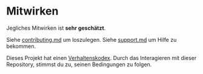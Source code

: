 # Mitwirken

Jegliches Mitwirken ist **sehr geschätzt**.

Siehe [contributing.md](../../../.github/contributing.md) um loszulegen.
Siehe [support.md](../../../.github/support.md) um Hilfe zu bekommen.

Dieses Projekt hat einen [Verhaltenskodex](../../../.github/code_of_conduct.md). Durch das Interagieren mit dieser Repository, stimmst du zu, seinen Bedingungen zu folgen.
